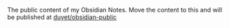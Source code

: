 The public content of my Obsidian Notes.
Move the content to this and will be published at [duyet/obsidian-public](https://github.com/duyet/obsidian-public)